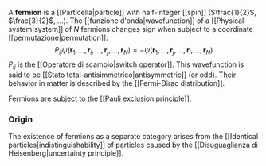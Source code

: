 A **fermion** is a [[Particella|particle]] with half-integer [[spin]] ($\frac{1}{2}$, $\frac{3}{2}$, ...). The [[funzione d'onda|wavefunction]] of a [[Physical system|system]] of $N$ fermions changes sign when subject to a coordinate [[permutazione|permutation]]:
$$P_{ij}\psi(\mathbf{r}_{1},\ldots,\mathbf{r}_{i},\ldots,\mathbf{r}_{j},\ldots,\mathbf{r}_{N})=-\psi(\mathbf{r}_{1},\ldots,\mathbf{r}_{j},\ldots,\mathbf{r}_{i},\ldots,\mathbf{r}_{N})$$
$P_{ij}$ is the [[Operatore di scambio|switch operator]]. This wavefunction is said to be [[Stato total-antisimmetrico|antisymmetric]] (or odd). Their behavior in matter is described by the [[Fermi-Dirac distribution]].

Fermions are subject to the [[Pauli exclusion principle]].
### Origin
The existence of fermions as a separate category arises from the [[Identical particles|indistinguishability]] of particles caused by the [[Disuguaglianza di Heisenberg|uncertainty principle]].